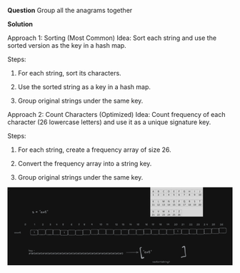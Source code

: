 **Question**
 Group all the anagrams together

**Solution**

Approach 1: Sorting (Most Common) 
Idea: Sort each string and use the sorted version as the key in a hash map.

Steps:

1. For each string, sort its characters.

2. Use the sorted string as a key in a hash map.

3. Group original strings under the same key.

Approach 2: Count Characters (Optimized)
Idea: Count frequency of each character (26 lowercase letters) and use it as a unique signature key.

Steps:

1. For each string, create a frequency array of size 26.

2. Convert the frequency array into a string key.

3. Group original strings under the same key.

![alt text]({EF6463A1-86D6-40C9-AF87-041BC4710E6B}.png)